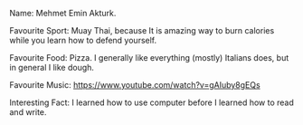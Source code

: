 Name: Mehmet Emin Akturk.

Favourite Sport: Muay Thai, because It is 
amazing way to burn calories while you learn how to defend yourself.

Favourite Food: Pizza. I generally like everything (mostly) Italians does, but in general I like dough.

Favourite Music: https://www.youtube.com/watch?v=gAIuby8gEQs

Interesting Fact: I learned how to use computer before I learned how to read and write.